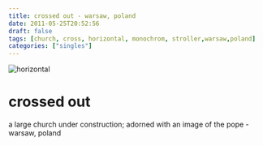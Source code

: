 ```yaml
---
title: crossed out - warsaw, poland
date: 2011-05-25T20:52:56
draft: false
tags: [church, cross, horizontal, monochrom, stroller,warsaw,poland]
categories: ["singles"]
---
```

![horizontal](/p/sbr-20110525-14425051102.jpg)
<!--more-->
# crossed out
a large church under construction; adorned with an image of the pope - warsaw, poland
